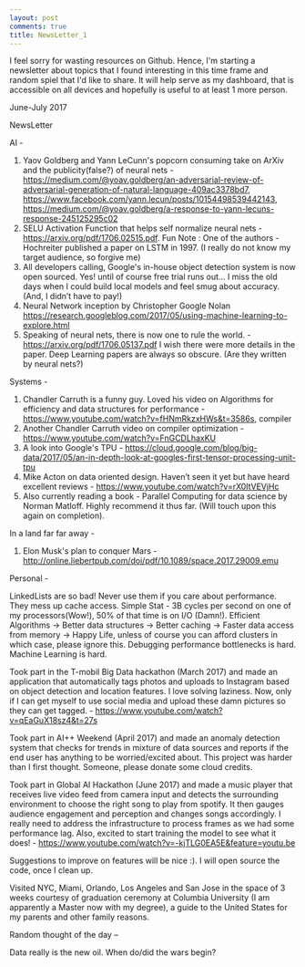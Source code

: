 ```yaml
---
layout: post
comments: true
title: NewsLetter_1
---
```


I feel sorry for wasting resources on Github. Hence, I'm starting a newsletter about topics that I found interesting in this time frame and random spiel that I'd like to share. It will help serve as my dashboard, that is accessible on all devices and hopefully is useful to at least 1 more person.

June-July 2017

NewsLetter 

AI -

1. Yaov Goldberg and Yann LeCunn's popcorn consuming take on ArXiv and the publicity(false?) of neural nets - https://medium.com/@yoav.goldberg/an-adversarial-review-of-adversarial-generation-of-natural-language-409ac3378bd7, https://www.facebook.com/yann.lecun/posts/10154498539442143, https://medium.com/@yoav.goldberg/a-response-to-yann-lecuns-response-245125295c02
2. SELU Activation Function that helps self normalize neural nets - https://arxiv.org/pdf/1706.02515.pdf. Fun Note : One of the authors - Hochreiter published a paper on LSTM in 1997. (I really do not know my target audience, so forgive me)
3. All developers calling, Google's in-house object detection system is now open sourced. Yes! until of course free trial runs out... I miss the old days when I could build local models and feel smug about accuracy. (And, I didn’t have to pay!)
4. Neural Network inception by Christopher Google Nolan
https://research.googleblog.com/2017/05/using-machine-learning-to-explore.html
5. Speaking of neural nets, there is now one to rule the world. - https://arxiv.org/pdf/1706.05137.pdf
I wish there were more details in the paper. Deep Learning papers are always so obscure. (Are they written by neural nets?)

Systems - 

1. Chandler Carruth is a funny guy. Loved his video on Algorithms for efficiency and data structures for performance - https://www.youtube.com/watch?v=fHNmRkzxHWs&t=3586s, compiler 
2. Another Chandler Carruth video on compiler optimization - https://www.youtube.com/watch?v=FnGCDLhaxKU
3. A look into Google's TPU - https://cloud.google.com/blog/big-data/2017/05/an-in-depth-look-at-googles-first-tensor-processing-unit-tpu
4. Mike Acton on data oriented design. Haven’t seen it yet but have heard excellent reviews - https://www.youtube.com/watch?v=rX0ItVEVjHc
5. Also currently reading a book - Parallel Computing for data science by Norman Matloff. Highly recommend it thus far. (Will touch upon this again on completion).

In a land far far away -

1. Elon Musk's plan to conquer Mars - http://online.liebertpub.com/doi/pdf/10.1089/space.2017.29009.emu

Personal -

LinkedLists are so bad! Never use them if you care about performance.
They mess up cache access. Simple Stat - 3B cycles per second on one of my processors(Wow!), 50% of that time is on I/O (Damn!). Efficient Algorithms -> Better data structures -> Better caching -> Faster data access from memory -> Happy Life, unless of course you can afford clusters in which case, please ignore this. Debugging performance bottlenecks is hard. Machine Learning is hard. 

Took part in the T-mobil Big Data hackathon (March 2017) and made an application that automatically tags photos and uploads to Instagram based on object detection and location features. I love solving laziness. Now, only if I can get myself to use social media and upload these damn pictures so they can get tagged. - https://www.youtube.com/watch?v=qEaGuX18sz4&t=27s

Took part in AI++ Weekend (April 2017) and made an anomaly detection system that checks for trends in mixture of data sources and reports if the end user has anything to be worried/excited about. This project was harder than I first thought. Someone, please donate some cloud credits.

Took part in Global AI Hackathon (June 2017) and made a music player that receives live video feed from camera input and detects the surrounding environment to choose the right song to play from spotify. It then gauges audience engagement and perception and changes songs accordingly. I really need to address the infrastructure to process frames as we had some performance lag. Also, excited to start training the model to see what it does! - https://www.youtube.com/watch?v=-kjTLG0EA5E&feature=youtu.be

Suggestions to improve on features will be nice :). I will open source the code, once I clean up. 

Visited NYC, Miami, Orlando, Los Angeles and San Jose in the space of 3 weeks courtesy of graduation ceremony at Columbia University (I am apparently a Master now with my degree), a guide to the United States for my parents and other family reasons.

Random thought of the day –

Data really is the new oil. When do/did the wars begin?





